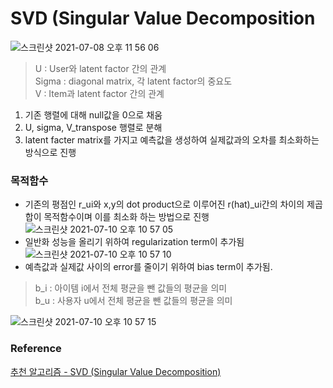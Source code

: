 # SVD (Singular Value Decomposition  

![스크린샷 2021-07-08 오후 11 56 06](https://user-images.githubusercontent.com/37684658/124944264-218ba880-e048-11eb-9cbf-dbe32296039c.png)  
> U : User와 latent factor 간의 관계  
> Sigma : diagonal matrix, 각 latent factor의 중요도  
> V : Item과 latent factor 간의 관계

1. 기존 행렬에 대해 null값을 0으로 채움  
2. U, sigma, V_transpose 행렬로 분해
3. latent facter matrix를 가지고 예측값을 생성하여 실제값과의 오차를 최소화하는 방식으로 진행  

### 목적함수  
- 기존의 평점인 r_ui와 x,y의 dot product으로 이루어진 r(hat)_ui간의 차이의 제곱합이 목적함수이며 이를 최소화 하는 방법으로 진행  
![스크린샷 2021-07-10 오후 10 57 05](https://user-images.githubusercontent.com/37684658/125165503-32682580-e1d2-11eb-802a-c5cd9fb958ba.png)
- 일반화 성능을 올리기 위하여 regularization term이 추가됨  
![스크린샷 2021-07-10 오후 10 57 10](https://user-images.githubusercontent.com/37684658/125165509-372cd980-e1d2-11eb-87c1-5c095964d888.png)
- 예측값과 실제값 사이의 error를 줄이기 위하여 bias term이 추가됨.  
> b_i : 아이템 i에서 전체 평균을 뺀 값들의 평균을 의미  
> b_u : 사용자 u에서 전체 평균을 뺀 값들의 평균을 의미  

![스크린샷 2021-07-10 오후 10 57 15](https://user-images.githubusercontent.com/37684658/125165514-3e53e780-e1d2-11eb-8982-55bf75f1598f.png)

### Reference  
[추천 알고리즘 - SVD (Singular Value Decomposition)](https://seing.tistory.com/67)
